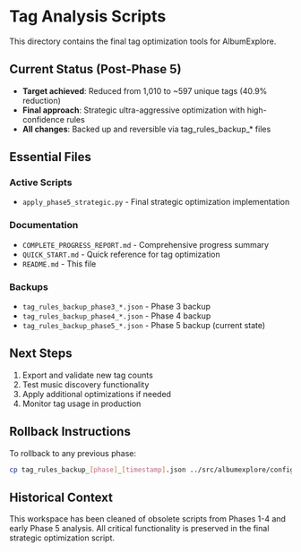 # Tag Analysis Scripts

This directory contains the final tag optimization tools for AlbumExplore.

## Current Status (Post-Phase 5)
- **Target achieved**: Reduced from 1,010 to ~597 unique tags (40.9% reduction)
- **Final approach**: Strategic ultra-aggressive optimization with high-confidence rules
- **All changes**: Backed up and reversible via tag_rules_backup_* files

## Essential Files

### Active Scripts
- `apply_phase5_strategic.py` - Final strategic optimization implementation

### Documentation  
- `COMPLETE_PROGRESS_REPORT.md` - Comprehensive progress summary
- `QUICK_START.md` - Quick reference for tag optimization
- `README.md` - This file

### Backups
- `tag_rules_backup_phase3_*.json` - Phase 3 backup
- `tag_rules_backup_phase4_*.json` - Phase 4 backup  
- `tag_rules_backup_phase5_*.json` - Phase 5 backup (current state)

## Next Steps
1. Export and validate new tag counts
2. Test music discovery functionality  
3. Apply additional optimizations if needed
4. Monitor tag usage in production

## Rollback Instructions
To rollback to any previous phase:
```bash
cp tag_rules_backup_[phase]_[timestamp].json ../src/albumexplore/config/tag_rules.json
```

## Historical Context
This workspace has been cleaned of obsolete scripts from Phases 1-4 and early Phase 5 analysis.
All critical functionality is preserved in the final strategic optimization script.
